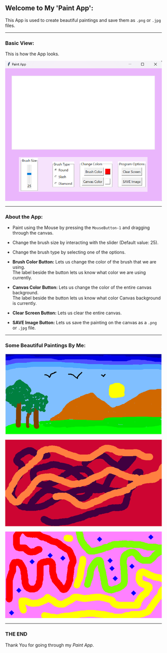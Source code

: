 ## Welcome to My 'Paint App':
This App is used to create beautiful paintings and save them as `.png` or `.jpg` files.

---
### Basic View:
This is how the App looks.

![APP GUI](https://raw.githubusercontent.com/debroglie27/PaintApp/main/Images/UI_Image.png)

---
### About the App:
* Paint using the Mouse by pressing the `MouseButton-1` and dragging through the canvas.
* Change the brush size by interacting with the slider (Default value: 25).
* Change the brush type by selecting one of the options.  


* **Brush Color Button:** Lets us change the color of the brush that we are using.  
The label beside the button lets us know what color we are using currently. 
* **Canvas Color Button:** Lets us change the color of the entire canvas background.  
The label beside the button lets us know what color Canvas background is currently.  


* **Clear Screen Button:** Lets us clear the entire canvas.
* **SAVE Image Button:** Lets us save the painting on the canvas as a `.png` or `.jpg` file.

---
### Some Beautiful Paintings By Me:
![Scenery](https://raw.githubusercontent.com/debroglie27/PaintApp/main/Images/image1.png)

![image2](https://raw.githubusercontent.com/debroglie27/PaintApp/main/Images/image2.png)

![image3](https://raw.githubusercontent.com/debroglie27/PaintApp/main/Images/image3.png)

---
### THE END
Thank You for going through my *Paint App*.